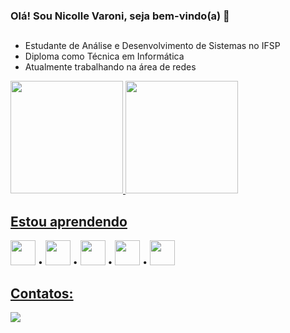 ### Olá! Sou Nicolle Varoni, seja bem-vindo(a) 👋
##
- Estudante de Análise e Desenvolvimento de Sistemas no IFSP
- Diploma como Técnica em Informática
- Atualmente trabalhando na área de redes 

<div>
<a href="https://github.com/NicolleVaroni">
<img loading="lazy" height="180em" src="https://github-readme-stats.vercel.app/api/top-langs/?username=NicolleVaroni&layout=compact&langs_count=7&theme=onedark"/>
<img loading="lazy" height="180em" src="https://github-readme-stats.vercel.app/api?username=NicolleVaroni&show_icons=true&theme=onedark&include_all_commits=true&count_private=true"/>
</div>

## Estou aprendendo

<div style="display: inline-block;">
    <img loading="lazy" src="https://cdn.jsdelivr.net/gh/devicons/devicon@latest/icons/git/git-original.svg" width="40" height="40"/> •
    <img loading="lazy" src="https://cdn.jsdelivr.net/gh/devicons/devicon@latest/icons/cplusplus/cplusplus-plain.svg" width="40" height="40"/> •
    <img loading="lazy" src="https://cdn.jsdelivr.net/gh/devicons/devicon@latest/icons/html5/html5-plain.svg" width="40" height="40"/> •
    <img loading="lazy" src="https://cdn.jsdelivr.net/gh/devicons/devicon@latest/icons/css3/css3-plain.svg" width="40" height="40"/> •
    <img loading="lazy" src="https://cdn.jsdelivr.net/gh/devicons/devicon@latest/icons/javascript/javascript-plain.svg" width="40" height="40"/>
</div> 

## Contatos:
<a href = "mailto:nick.varoni@gmail.com"><img loading="lazy" src="https://img.shields.io/badge/Gmail-D14836?style=for-the-badge&logo=gmail&logoColor=white" target="_blank"></a>
       
